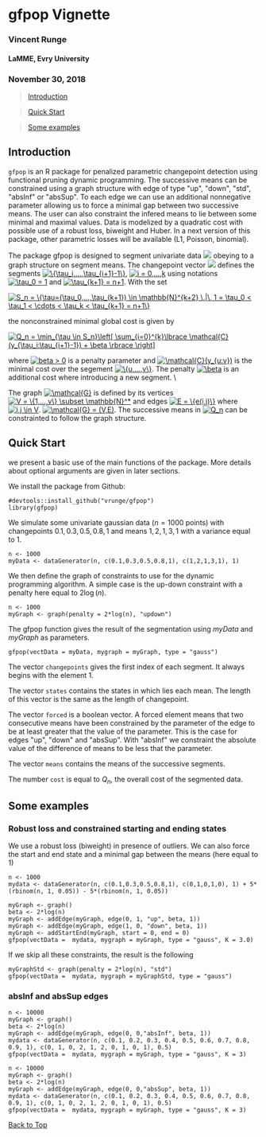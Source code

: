 <a id="top"></a>

# gfpop Vignette
### Vincent Runge
#### LaMME, Evry University
### November 30, 2018

> [Introduction](#intro)

> [Quick Start](#qs)

> [Some examples](#se)

<a id="intro"></a>

## Introduction

`gfpop` is an R package for penalized parametric changepoint detection using functional pruning dynamic programming. The successive means can be constrained using a graph structure with edge of type "up", "down", "std", "absInf" or "absSup". To each edge we can use an additional nonnegative parameter allowing us to force a minimal gap between two successive means. The user can also constraint the infered means to lie between some minimal and maximal values. Data is modelized by a quadratic cost with possible use of a robust loss, biweight and Huber. In a next version of this package, other parametric losses will be available (L1, Poisson, binomial). 

The package gfpop is designed to segment univariate data <a href="https://www.codecogs.com/eqnedit.php?latex=\inline&space;y_{1:n}&space;=&space;\{y_1,...,y_n\}" target="_blank"><img src="https://latex.codecogs.com/gif.latex?\inline&space;y_{1:n}&space;=&space;\{y_1,...,y_n\}"/></a> obeying to a graph structure on segment means. The changepoint vector <a href="https://www.codecogs.com/eqnedit.php?latex=\inline&space;\tau&space;=&space;(\tau_1&space;<&space;\cdots&space;<&space;\tau_k)&space;\in&space;\mathbb{N}^k" target="_blank"><img src="https://latex.codecogs.com/gif.latex?\inline&space;\tau&space;=&space;(\tau_1&space;<&space;\cdots&space;<&space;\tau_k)&space;\in&space;\mathbb{N}^k" /></a> defines the segments <a href="https://www.codecogs.com/eqnedit.php?latex=\inline&space;\{\tau_i,...,\tau_{i&plus;1}-1\}" target="_blank"><img src="https://latex.codecogs.com/gif.latex?\inline&space;\{\tau_i,...,\tau_{i&plus;1}-1\}" title="\{\tau_i,...,\tau_{i+1}-1\}" /></a>, <a href="https://www.codecogs.com/eqnedit.php?latex=\inline&space;i&space;=&space;0,...,k" target="_blank"><img src="https://latex.codecogs.com/gif.latex?\inline&space;i&space;=&space;0,...,k" title="i = 0,...,k" /></a> using notations <a href="https://www.codecogs.com/eqnedit.php?latex=\inline&space;\tau_0&space;=&space;1" target="_blank"><img src="https://latex.codecogs.com/gif.latex?\inline&space;\tau_0&space;=&space;1" title="\tau_0 = 1" /></a> and <a href="https://www.codecogs.com/eqnedit.php?latex=\inline&space;\tau_{k&plus;1}&space;=&space;n&plus;1" target="_blank"><img src="https://latex.codecogs.com/gif.latex?\inline&space;\tau_{k&plus;1}&space;=&space;n&plus;1" title="\tau_{k+1} = n+1" /></a>. With the set 

<a href="https://www.codecogs.com/eqnedit.php?latex=S_n&space;=&space;\{\tau=(\tau_0,...,\tau_{k&plus;1})&space;\in&space;\mathbb{N}^{k&plus;2}&space;\,|\,&space;1&space;=&space;\tau_0&space;<&space;\tau_1&space;<&space;\cdots&space;<&space;\tau_k&space;<&space;\tau_{k&plus;1}&space;=&space;n&plus;1\}" target="_blank"><img src="https://latex.codecogs.com/gif.latex?S_n&space;=&space;\{\tau=(\tau_0,...,\tau_{k&plus;1})&space;\in&space;\mathbb{N}^{k&plus;2}&space;\,|\,&space;1&space;=&space;\tau_0&space;<&space;\tau_1&space;<&space;\cdots&space;<&space;\tau_k&space;<&space;\tau_{k&plus;1}&space;=&space;n&plus;1\}" title="S_n = \{\tau=(\tau_0,...,\tau_{k+1}) \in \mathbb{N}^{k+2} \,|\, 1 = \tau_0 < \tau_1 < \cdots < \tau_k < \tau_{k+1} = n+1\}" /></a>

the nonconstrained minimal global cost is given by

<a href="https://www.codecogs.com/eqnedit.php?latex=Q_n&space;=&space;\min_{\tau&space;\in&space;S_n}\left[&space;\sum_{i=0}^{k}\lbrace&space;\mathcal{C}(y_{\tau_i:\tau_{i&plus;1}-1})&space;&plus;&space;\beta&space;\rbrace&space;\right]" target="_blank"><img src="https://latex.codecogs.com/gif.latex?Q_n&space;=&space;\min_{\tau&space;\in&space;S_n}\left[&space;\sum_{i=0}^{k}\lbrace&space;\mathcal{C}(y_{\tau_i:\tau_{i&plus;1}-1})&space;&plus;&space;\beta&space;\rbrace&space;\right]" title="Q_n = \min_{\tau \in S_n}\left[ \sum_{i=0}^{k}\lbrace \mathcal{C}(y_{\tau_i:\tau_{i+1}-1}) + \beta \rbrace \right]" /></a>

where <a href="https://www.codecogs.com/eqnedit.php?latex=\inline&space;beta&space;>&space;0" target="_blank"><img src="https://latex.codecogs.com/gif.latex?\inline&space;beta&space;>&space;0" title="beta > 0" /></a> is a penalty parameter and <a href="https://www.codecogs.com/eqnedit.php?latex=\inline&space;\mathcal{C}(y_{u:v})" target="_blank"><img src="https://latex.codecogs.com/gif.latex?\inline&space;\mathcal{C}(y_{u:v})" title="\mathcal{C}(y_{u:v})" /></a> is the minimal cost over the segement <a href="https://www.codecogs.com/eqnedit.php?latex=\inline&space;\{u,...,v\}" target="_blank"><img src="https://latex.codecogs.com/gif.latex?\inline&space;\{u,...,v\}" title="\{u,...,v\}" /></a>. The penalty <a href="https://www.codecogs.com/eqnedit.php?latex=\inline&space;\beta" target="_blank"><img src="https://latex.codecogs.com/gif.latex?\inline&space;\beta" title="\beta" /></a> is an additional cost where introducing a new segment. \\


The graph <a href="https://www.codecogs.com/eqnedit.php?latex=\inline&space;\mathcal{G}" target="_blank"><img src="https://latex.codecogs.com/gif.latex?\inline&space;\mathcal{G}" title="\mathcal{G}" /></a> is defined by its vertices <a href="https://www.codecogs.com/eqnedit.php?latex=\inline&space;V&space;=&space;\{1,...,v\}&space;\subset&space;\mathbb{N}^*" target="_blank"><img src="https://latex.codecogs.com/gif.latex?\inline&space;V&space;=&space;\{1,...,v\}&space;\subset&space;\mathbb{N}^*" title="V = \{1,...,v\} \subset \mathbb{N}^*" /></a> and edges <a href="https://www.codecogs.com/eqnedit.php?latex=\inline&space;E&space;=&space;\{e(i,j)\}" target="_blank"><img src="https://latex.codecogs.com/gif.latex?\inline&space;E&space;=&space;\{e(i,j)\}" title="E = \{e(i,j)\}" /></a> where <a href="https://www.codecogs.com/eqnedit.php?latex=\inline&space;i,j&space;\in&space;V" target="_blank"><img src="https://latex.codecogs.com/gif.latex?\inline&space;i,j&space;\in&space;V" title="i,j \in V" /></a>. <a href="https://www.codecogs.com/eqnedit.php?latex=\inline&space;\mathcal{G}&space;=&space;(V,E)" target="_blank"><img src="https://latex.codecogs.com/gif.latex?\inline&space;\mathcal{G}&space;=&space;(V,E)" title="\mathcal{G} = (V,E)" /></a>. The successive means in <a href="https://www.codecogs.com/eqnedit.php?latex=\inline&space;Q_n" target="_blank"><img src="https://latex.codecogs.com/gif.latex?\inline&space;Q_n" title="Q_n" /></a> can be constrainted to follow the graph structure.

<a id="qs"></a>

## Quick Start

we present a basic use of the main functions of the package. More details about optional arguments are given in later sections.

We install the package from Github:
```{r}
#devtools::install_github("vrunge/gfpop")
library(gfpop)
```

We simulate some univariate gaussian data ($n = 1000$ points) with changepoints $0.1, 0.3, 0.5, 0.8, 1$ and means $1, 2, 1, 3, 1$ with a variance equal to $1$.
```{r}
n <- 1000
myData <- dataGenerator(n, c(0.1,0.3,0.5,0.8,1), c(1,2,1,3,1), 1)
```

We then define the graph of constraints to use for the dynamic programming algorithm. A simple case is the up-down constraint with a penalty here equal to $2 \log(n)$.
```{r}
n <- 1000
myGraph <- graph(penalty = 2*log(n), "updown")
```

The gfpop function gives the result of the segmentation using $myData$ and $myGraph$ as parameters.
```{r}
gfpop(vectData = myData, mygraph = myGraph, type = "gauss")
```

The vector `changepoints` gives the first index of each segment. It always begins with the element $1$.

The vector `states` contains the states in which lies each mean. The length of this vector is the same as the length of changepoint.

The vector `forced` is a boolean vector. A forced element means that two consecutive means have been constrained by the parameter of the edge to be at least greater that the value of the parameter. This is the case for edges "up", "down" and "absSup". With "absInf" we constraint the absolute value of the difference of means to be less that the parameter.  

The vector `means` contains the means of the successive segments. 
 
The number `cost` is equal to $Q_n$, the overall cost of the segmented data. 


<a id="se"></a>

## Some examples

### Robust loss and constrained starting and ending states

We use a robust loss (biweight) in presence of outliers. We can also force the start and end state and a minimal gap between the means (here equal to $1$)
```{r}
n <- 1000
mydata <- dataGenerator(n, c(0.1,0.3,0.5,0.8,1), c(0,1,0,1,0), 1) + 5*(rbinom(n, 1, 0.05)) - 5*(rbinom(n, 1, 0.05))

myGraph <- graph()
beta <- 2*log(n)
myGraph <- addEdge(myGraph, edge(0, 1, "up", beta, 1))
myGraph <- addEdge(myGraph, edge(1, 0, "down", beta, 1))
myGraph <- addStartEnd(myGraph, start = 0, end = 0)
gfpop(vectData =  mydata, mygraph = myGraph, type = "gauss", K = 3.0)
```

If we skip all these constraints, the result is the following

```{r}
myGraphStd <- graph(penalty = 2*log(n), "std")
gfpop(vectData =  mydata, mygraph = myGraphStd, type = "gauss")
```



### absInf and absSup edges

```{r}
n <- 10000
myGraph <- graph()
beta <- 2*log(n)
myGraph <- addEdge(myGraph, edge(0, 0,"absInf", beta, 1))
mydata <- dataGenerator(n, c(0.1, 0.2, 0.3, 0.4, 0.5, 0.6, 0.7, 0.8, 0.9, 1), c(0, 1, 0, 2, 1, 2, 0, 1, 0, 1), 0.5)
gfpop(vectData =  mydata, mygraph = myGraph, type = "gauss", K = 3)
```



```{r}
n <- 10000
myGraph <- graph()
beta <- 2*log(n)
myGraph <- addEdge(myGraph, edge(0, 0,"absSup", beta, 1))
mydata <- dataGenerator(n, c(0.1, 0.2, 0.3, 0.4, 0.5, 0.6, 0.7, 0.8, 0.9, 1), c(0, 1, 0, 2, 1, 2, 0, 1, 0, 1), 0.5)
gfpop(vectData =  mydata, mygraph = myGraph, type = "gauss", K = 3)
```








[Back to Top](#top)
